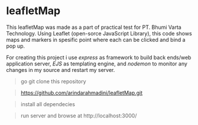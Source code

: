 # leafletMap

This leafletMap was made as a part of practical test for PT. Bhumi Varta Technology. Using Leaflet (open-sorce JavaScript Library), this code shows maps and markers in spesific point where each can be clicked and bind a pop up.

For creating this project i use _express_ as framework to build back ends/web application server, _EJS_ as templating engine, and _nodemon_ to monitor any changes in my source and restart my server.

> go git clone this repository

> https://github.com/arindarahmadini/leafletMap.git

> install all dependecies

> run server and browse at http://localhost:3000/
